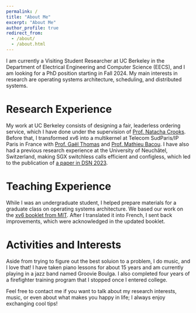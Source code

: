 ```yaml
---
permalink: /
title: "About Me"
excerpt: "About Me"
author_profile: true
redirect_from: 
  - /about/
  - /about.html
---
```


I am currently a Visiting Student Researcher at UC Berkeley in the Department
of Electrical Engineering and Computer Science (EECS), and I am looking for
a PhD position starting in Fall 2024.
My main interests in research are operating systems architecture,
scheduling, and distributed systems.


Research Experience
===

My work at UC Berkeley consists of designing a fair,
leaderless ordering service, which I have done under the supervision
of [Prof. Natacha Crooks](https://nacrooks.github.io/).
Before that, I transformed xv6 into a multikernel
at Telecom SudParis/IP Paris in France with
[Prof. Gaël Thomas](https://www-public.imtbs-tsp.eu/~thomas_g/)
and [Prof. Mathieu Bacou](https://bacou.wp.imtbs-tsp.eu/).
I have also had a previous research experience at the University of Neuchâtel,
Switzerland, making SGX switchless calls efficient and configless,
which led to the publication of
[a paper in DSN 2023](https://tzerbib.github.io/publication/2023-06_SGX_Switchless_Calls_Made_Configless).


Teaching Experience
===

While I was an undergraduate student, I helped prepare materials
for a graduate class on operating systems architecture.
We based our work on the
[xv6 booklet from MIT](https://pdos.csail.mit.edu/6.828/2023/xv6/book-riscv-rev3.pdf).
After I translated it into French, I sent back improvements,
which were acknowledged in the updated booklet.


Activities and Interests
===

Aside from trying to figure out the best soluion to a problem, I do music, and I love that!
I have taken piano lessons for about 15 years and
am currently playing in a jazz band named Groovie Boulga.
I also completed four years of a firefighter training program
that I stopped once I entered college.


Feel free to contact me if you want to talk about my research interests,
music, or even about what makes you happy in life; I always enjoy
exchanging cool tips!